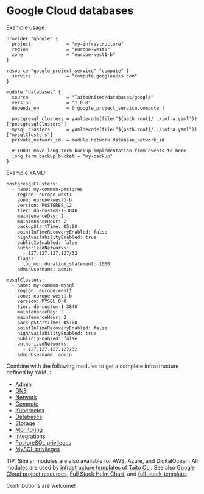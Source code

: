 # Google Cloud databases

Example usage:

```
provider "google" {
  project             = "my-infrastructure"
  region              = "europe-west1"
  zone                = "europe-west1-b"
}

resource "google_project_service" "compute" {
  service             = "compute.googleapis.com"
}

module "databases" {
  source              = "TaitoUnited/databases/google"
  version             = "1.0.0"
  depends_on          = [ google_project_service.compute ]

  postgresql_clusters = yamldecode(file("${path.root}/../infra.yaml"))["postgresqlClusters"]
  mysql_clusters      = yamldecode(file("${path.root}/../infra.yaml"))["mysqlClusters"]
  private_network_id  = module.network.database_network_id

  # TODO: move long-term backup implementation from events to here
  long_term_backup_bucket = "my-backup"
}
```

Example YAML:

```
postgresqlClusters:
  - name: my-common-postgres
    region: europe-west1
    zone: europe-west1-b
    version: POSTGRES_12
    tier: db-custom-1-3840
    maintenanceDay: 2
    maintenanceHour: 2
    backupStartTime: 05:00
    pointInTimeRecoveryEnabled: false
    highAvailabilityEnabled: true
    publicIpEnabled: false
    authorizedNetworks:
      - 127.127.127.127/32
    flags:
      log_min_duration_statement: 1000
    adminUsername: admin

mysqlClusters:
  - name: my-common-mysql
    region: europe-west1
    zone: europe-west1-b
    version: MYSQL_8_0
    tier: db-custom-1-3840
    maintenanceDay: 2
    maintenanceHour: 2
    backupStartTime: 05:00
    pointInTimeRecoveryEnabled: false
    highAvailabilityEnabled: true
    publicIpEnabled: false
    authorizedNetworks:
      - 127.127.127.127/32
    adminUsername: admin
```

Combine with the following modules to get a complete infrastructure defined by YAML:

- [Admin](https://registry.terraform.io/modules/TaitoUnited/admin/google)
- [DNS](https://registry.terraform.io/modules/TaitoUnited/dns/google)
- [Network](https://registry.terraform.io/modules/TaitoUnited/network/google)
- [Compute](https://registry.terraform.io/modules/TaitoUnited/compute/google)
- [Kubernetes](https://registry.terraform.io/modules/TaitoUnited/kubernetes/google)
- [Databases](https://registry.terraform.io/modules/TaitoUnited/databases/google)
- [Storage](https://registry.terraform.io/modules/TaitoUnited/storage/google)
- [Monitoring](https://registry.terraform.io/modules/TaitoUnited/monitoring/google)
- [Integrations](https://registry.terraform.io/modules/TaitoUnited/integrations/google)
- [PostgreSQL privileges](https://registry.terraform.io/modules/TaitoUnited/privileges/postgresql)
- [MySQL privileges](https://registry.terraform.io/modules/TaitoUnited/privileges/mysql)

TIP: Similar modules are also available for AWS, Azure, and DigitalOcean. All modules are used by [infrastructure templates](https://taitounited.github.io/taito-cli/templates#infrastructure-templates) of [Taito CLI](https://taitounited.github.io/taito-cli/). See also [Google Cloud project resources](https://registry.terraform.io/modules/TaitoUnited/project-resources/google), [Full Stack Helm Chart](https://github.com/TaitoUnited/taito-charts/blob/master/full-stack), and [full-stack-template](https://github.com/TaitoUnited/full-stack-template).

Contributions are welcome!
